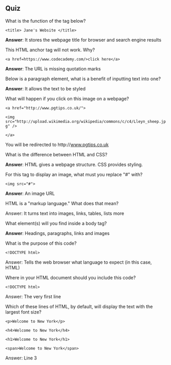 ## Quiz

What is the function of the tag below?

`<title> Jane's Website </title>`

**Answer**: It stores the webpage title for browser and search engine results

This HTML anchor tag will not work. Why?

`<a href=https://www.codecademy.com/>click here</a>`

**Answer**: The URL is missing quotation marks

Below is a paragraph element, what is a benefit of inputting text into one?

**Answer**: It allows the text to be styled

What will happen if you click on this image on a webpage?

`<a href="http://www.pgtips.co.uk/">`

`<img src="http://upload.wikimedia.org/wikipedia/commons/c/c4/Lleyn_sheep.jpg" />`

`</a>`

You will be redirected to http:\/\/www.pgtips.co.uk

What is the difference between HTML and CSS?

**Answer**: HTML gives a webpage structure. CSS provides styling.

For this tag to display an image, what must you replace "\#" with?

`<img src="#">`

**Answer**: An image URL

HTML is a "markup language." What does that mean?

Answer: It turns text into images, links, tables, lists more

What element\(s\) will you find inside a body tag?

**Answer**: Headings, paragraphs, links and images

What is the purpose of this code?

`<!DOCTYPE html>`

Answer: Tells the web browser what language to expect \(in this case, HTML\)

Where in your HTML document should you include this code?

`<!DOCTYPE html>`

Answer: The very first line

Which of these lines of HTML, by default, will display the text with the largest font size?

```
<p>Welcome to New York</p>
```

```
<h4>Welcome to New York</h4>
```

```
<h1>Welcome to New York</h1>
```

```
<span>Welcome to New York</span>
```

Answer: Line 3

